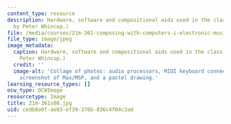 ```yaml
---
content_type: resource
description: Hardware, software and compositional aids used in the class. (Photos
  by Peter Whincop.)
file: /media/courses/21m-361-composing-with-computers-i-electronic-music-composition-spring-2008/cedb8a0fae03ef39376b836c4f04c3ad_21m-361s08.jpg
file_type: image/jpeg
image_metadata:
  caption: Hardware, software and compositional aids used in the class. (Photos by
    Peter Whincop.)
  credit: ''
  image-alt: 'Collage of photos: audio processors, MIDI keyboard connected to computer,
    screenshot of Max/MSP, and a pastel drawing.'
learning_resource_types: []
ocw_type: OCWImage
resourcetype: Image
title: 21m-361s08.jpg
uid: cedb8a0f-ae03-ef39-376b-836c4f04c3ad
---
```

